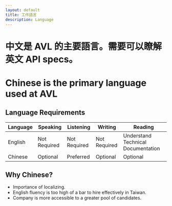 ```yaml
---
layout: default
title: 工作語言
description: Language
---
```


# 中文是 AVL 的主要語言。需要可以瞭解英文 API specs。

# Chinese is the primary language used at AVL

## Language Requirements

| Language | Speaking | Listening | Writing | Reading |
| --- | --- | --- | --- | --- |
| English | Not Required | Not Required | Not Required | Understand Technical Documentation |
| Chinese | Optional | Preferred | Optional | Optional |

## Why Chinese?

* Importance of localizing.
* English fluency is too high of a bar to hire effectively in Taiwan.
* Company is more accessible to a greater pool of candidates.